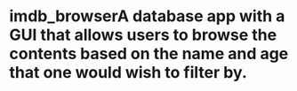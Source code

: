 # imdb_browserA database app with a GUI that allows users to browse the contents based on the name and age that one would wish to filter by.
